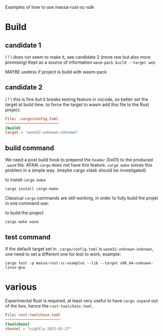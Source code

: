 Examples of how to use massa-rust-sc-sdk

# Build

## candidate 1
/ ! \\ does not seem to make it, see candidate 2 (more raw but also more promising)
Kept as a source of information
`wasm-pack build --target web`

MAYBE useless if project is build with wasm-pack

## candidate 2
/ ! \\ this is fine but it breaks testing feature in vscode, so better set the target at build time.
to force the target to wasm add this file to the Rust project.

```toml
File: .cargo/config.toml
────────────────────────
[build]
target = "wasm32-unknown-unknown"
```

## build command
We need a post build hook to prepend the `header` (0x01) to the produced `.wasm` file.
AFAIK `cargo` does not have this feature. `cargo make` solves this problem in a simple way.
(maybe cargo xtask should be investigated)

to install `cargo make`
```shell
cargo install cargo-make
```

Classical `cargo` commands are still working, in order to fully build the projet in one command use:

to build the project
```shell
cargo make wasm
```

## test command
If the default target set in `.cargo/config.toml` is `wasm32-unknown-unknown`,
one need to set a different one for test to work, example:

```shell
cargo test -p massa-rust-sc-examples --lib --target x86_64-unknown-linux-gnu
```

# various
Experimental Rust is required, at least very useful to have `cargo expand` out of the box,
hence the `rust-toolchain.toml`.
```toml
File: rust-toolchain.toml
─────────────────────────
[toolchain]
channel = "nightly-2023-02-27"
```